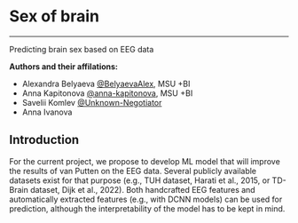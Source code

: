 # Sex of brain
---------------------------------------------------------------------------------------
Predicting brain sex based on EEG data

**Authors and their affilations:**
- Alexandra Belyaeva [@BelyaevaAlex](https://github.com/BelyaevaAlex), MSU +BI
- Anna Kapitonova [@anna-kapitonova](https://github.com/anna-kapitonova), MSU +BI
- Savelii Komlev [@Unknown-Negotiator](https://github.com/Unknown-Negotiator)
- Anna Ivanova

## Introduction

For the current project, we propose to develop ML model that will improve the results of van Putten on the EEG data. Several publicly available datasets exist for that purpose (e.g., TUH dataset, Harati et al., 2015, or TD-Brain dataset, Dijk et al., 2022). Both handcrafted EEG features and automatically extracted features (e.g., with DCNN models) can be used for prediction, although the interpretability of the model has to be kept in mind.
